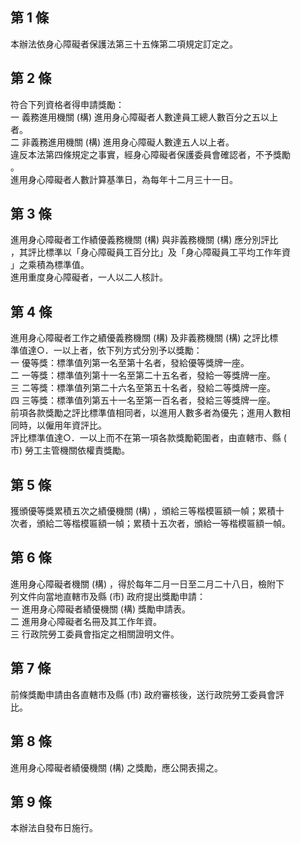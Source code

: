 第 1 條
-------
本辦法依身心障礙者保護法第三十五條第二項規定訂定之。

第 2 條
-------
符合下列資格者得申請獎勵：  
一  義務進用機關 (構) 進用身心障礙者人數達員工總人數百分之五以上  
    者。  
二  非義務進用機關 (構) 進用身心障礙人數達五人以上者。  
違反本法第四條規定之事實，經身心障礙者保護委員會確認者，不予獎勵  
。  
進用身心障礙者人數計算基準日，為每年十二月三十一日。

第 3 條
-------
進用身心障礙者工作績優義務機關 (構) 與非義務機關 (構) 應分別評比  
，其評比標準以「身心障礙員工百分比」及「身心障礙員工平均工作年資  
」之乘積為標準值。  
進用重度身心障礙者，一人以二人核計。

第 4 條
-------
進用身心障礙者工作之績優義務機關 (構) 及非義務機關 (構) 之評比標  
準值達○．一以上者，依下列方式分別予以獎勵：  
一  優等獎：標準值列第一名至第十名者，發給優等獎牌一座。  
二  一等獎：標準值列第十一名至第二十五名者，發給一等獎牌一座。  
三  二等獎：標準值列第二十六名至第五十名者，發給二等獎牌一座。  
四  三等獎：標準值列第五十一名至第一百名者，發給三等獎牌一座。  
前項各款獎勵之評比標準值相同者，以進用人數多者為優先；進用人數相  
同時，以僱用年資評比。  
評比標準值達○．一以上而不在第一項各款獎勵範圍者，由直轄市、縣 (  
市) 勞工主管機關依權責獎勵。

第 5 條
-------
獲頒優等獎累積五次之績優機關 (構) ，頒給三等楷模匾額一幀；累積十  
次者，頒給二等楷模匾額一幀；累積十五次者，頒給一等楷模匾額一幀。

第 6 條
-------
進用身心障礙者機關 (構) ，得於每年二月一日至二月二十八日，檢附下  
列文件向當地直轄市及縣 (市) 政府提出獎勵申請：  
一  進用身心障礙者績優機關 (構) 獎勵申請表。  
二  進用身心障礙者名冊及其工作年資。  
三  行政院勞工委員會指定之相關證明文件。

第 7 條
-------
前條獎勵申請由各直轄市及縣 (市) 政府審核後，送行政院勞工委員會評  
比。

第 8 條
-------
進用身心障礙者績優機關 (構) 之獎勵，應公開表揚之。

第 9 條
-------
本辦法自發布日施行。

